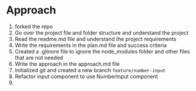 # Approach

1. forked the repo
2. Go over the project file and folder structure and understand the project
3. Read the readme.md file and understand the project requirements
4. Write the requirements in the plan.md file and success criteria
5. Created a .gitnore file to ignore the node_modules folder and other files that are not needed
6. Write the approach in the approach.md file
7. Initialized git and created a new branch `feature/number-input`
8. Refactor input component to use NumberInput component
9. 